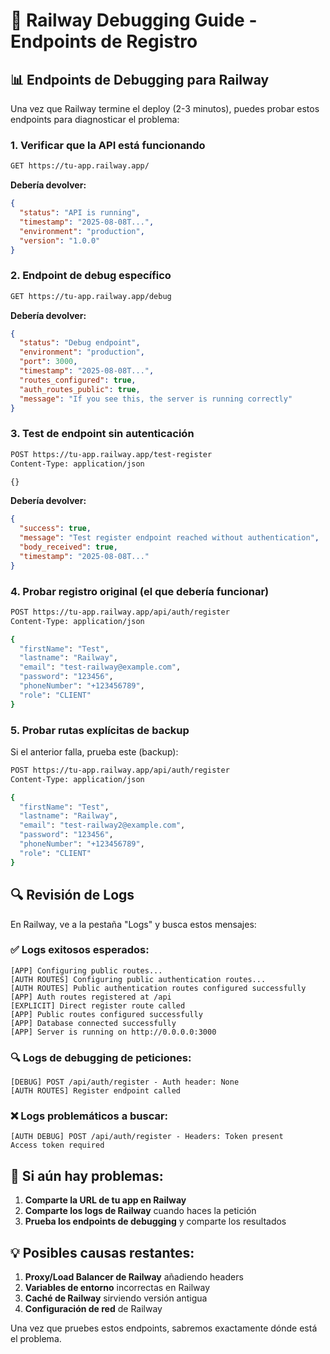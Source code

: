 # 🔧 Railway Debugging Guide - Endpoints de Registro

## 📊 Endpoints de Debugging para Railway

Una vez que Railway termine el deploy (2-3 minutos), puedes probar estos endpoints para diagnosticar el problema:

### 1. **Verificar que la API está funcionando**
```bash
GET https://tu-app.railway.app/
```
**Debería devolver:**
```json
{
  "status": "API is running",
  "timestamp": "2025-08-08T...",
  "environment": "production",
  "version": "1.0.0"
}
```

### 2. **Endpoint de debug específico**
```bash
GET https://tu-app.railway.app/debug
```
**Debería devolver:**
```json
{
  "status": "Debug endpoint",
  "environment": "production", 
  "port": 3000,
  "timestamp": "2025-08-08T...",
  "routes_configured": true,
  "auth_routes_public": true,
  "message": "If you see this, the server is running correctly"
}
```

### 3. **Test de endpoint sin autenticación**
```bash
POST https://tu-app.railway.app/test-register
Content-Type: application/json

{}
```
**Debería devolver:**
```json
{
  "success": true,
  "message": "Test register endpoint reached without authentication",
  "body_received": true,
  "timestamp": "2025-08-08T..."
}
```

### 4. **Probar registro original (el que debería funcionar)**
```bash
POST https://tu-app.railway.app/api/auth/register
Content-Type: application/json

{
  "firstName": "Test",
  "lastname": "Railway",
  "email": "test-railway@example.com",
  "password": "123456",
  "phoneNumber": "+123456789",
  "role": "CLIENT"
}
```

### 5. **Probar rutas explícitas de backup**
Si el anterior falla, prueba este (backup):
```bash
POST https://tu-app.railway.app/api/auth/register
Content-Type: application/json

{
  "firstName": "Test",
  "lastname": "Railway",
  "email": "test-railway2@example.com", 
  "password": "123456",
  "phoneNumber": "+123456789",
  "role": "CLIENT"
}
```

## 🔍 Revisión de Logs

En Railway, ve a la pestaña "Logs" y busca estos mensajes:

### ✅ **Logs exitosos esperados:**
```
[APP] Configuring public routes...
[AUTH ROUTES] Configuring public authentication routes...
[AUTH ROUTES] Public authentication routes configured successfully
[APP] Auth routes registered at /api
[EXPLICIT] Direct register route called
[APP] Public routes configured successfully
[APP] Database connected successfully
[APP] Server is running on http://0.0.0.0:3000
```

### 🔍 **Logs de debugging de peticiones:**
```
[DEBUG] POST /api/auth/register - Auth header: None
[AUTH ROUTES] Register endpoint called
```

### ❌ **Logs problemáticos a buscar:**
```
[AUTH DEBUG] POST /api/auth/register - Headers: Token present
Access token required
```

## 🚨 Si aún hay problemas:

1. **Comparte la URL de tu app en Railway**
2. **Comparte los logs de Railway** cuando haces la petición
3. **Prueba los endpoints de debugging** y comparte los resultados

## 💡 Posibles causas restantes:

1. **Proxy/Load Balancer de Railway** añadiendo headers
2. **Variables de entorno** incorrectas en Railway
3. **Caché de Railway** sirviendo versión antigua
4. **Configuración de red** de Railway

Una vez que pruebes estos endpoints, sabremos exactamente dónde está el problema.
